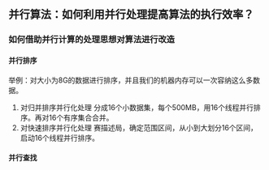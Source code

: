 ## 并行算法：如何利用并行处理提高算法的执行效率？

### 如何借助并行计算的处理思想对算法进行改造

#### 并行排序
举例：对大小为8G的数据进行排序，并且我们的机器内存可以一次容纳这么多数据。
1. 对归并排序并行化处理
分成16个小数据集，每个500MB，用16个线程并行排序。再对16个有序集合合并。
2. 对快速排序并行化处理
赛描述局，确定范围区间，从小到大划分16个区间，启动16个线程并行排序。

#### 并行查找